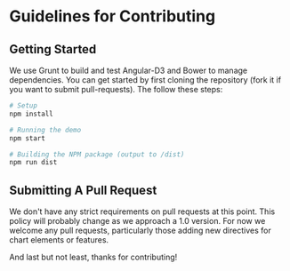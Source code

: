 # Guidelines for Contributing

## Getting Started

We use Grunt to build and test Angular-D3 and Bower to manage dependencies. You
can get started by first cloning the repository (fork it if you want to submit
pull-requests). The follow these steps:

```sh
# Setup
npm install

# Running the demo
npm start

# Building the NPM package (output to /dist)
npm run dist
```

## Submitting A Pull Request

We don't have any strict requirements on pull requests at this point. This
policy will probably change as we approach a 1.0 version. For now we welcome
any pull requests, particularly those adding new directives for chart elements
or features.

And last but not least, thanks for contributing!
